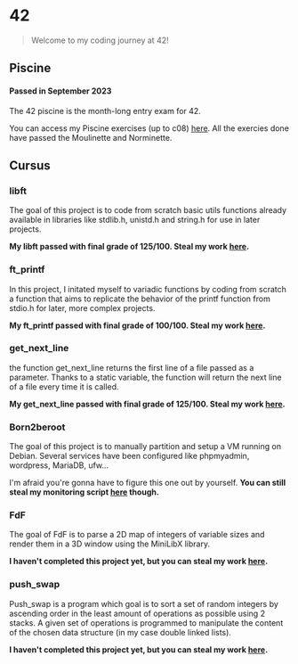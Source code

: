 # 42
> Welcome to my coding journey at 42!
## Piscine
#### Passed in September 2023
The 42 piscine is the month-long entry exam for 42.

You can access my Piscine exercises (up to c08) [here](https://github.com/rwintgen/42/tree/main/piscine_42). All the exercies done have passed the Moulinette and Norminette.

## Cursus
### libft
The goal of this project is to code from scratch basic utils functions already available in libraries like stdlib.h, unistd.h and string.h for use in later projects.

__My libft passed with final grade of 125/100. Steal my work [here](https://github.com/rwintgen/42/tree/main/libft).__

### ft_printf
In this project, I initated myself to variadic functions by coding from scratch a function that aims to replicate the behavior of the printf function from stdio.h for later, more complex projects.

__My ft_printf passed with final grade of 100/100. Steal my work [here](https://github.com/rwintgen/42/tree/main/ft_printf).__

### get_next_line
the function get_next_line returns the first line of a file passed as a parameter. Thanks to a static variable, the function will return the next line of a file every time it is called.

__My get_next_line passed with final grade of 125/100. Steal my work [here](https://github.com/rwintgen/42/tree/main/get_next_line).__

### Born2beroot
The goal of this project is to manually partition and setup a VM running on Debian. Several services have been configured like phpmyadmin, wordpress, MariaDB, ufw...

I'm afraid you're gonna have to figure this one out by yourself. __You can still steal my monitoring script [here](https://github.com/rwintgen/42/tree/main/Born2beroot) though.__

### FdF
The goal of FdF is to parse a 2D map of integers of variable sizes and render them in a 3D window using the MiniLibX library.

__I haven't completed this project yet, but you can steal my work [here](https://github.com/rwintgen/42/tree/main/FdF).__

### push_swap
Push_swap is a program which goal is to sort a set of random integers by ascending order in the least amount of operations as possible using 2 stacks. A given set of operations is programmed to manipulate the content of the chosen data structure (in my case double linked lists).

__I haven't completed this project yet, but you can steal my work [here](https://github.com/rwintgen/42/tree/main/push_swap).__
